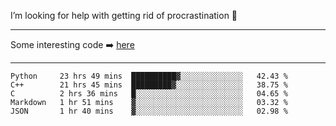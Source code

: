 I’m looking for help with getting rid of procrastination 🤔

-----

Some interesting code :arrow_right: [here](https://github.com/zhen8838/playground)

-----

<!--START_SECTION:waka-->
```text
Python     23 hrs 49 mins  ██████████▓░░░░░░░░░░░░░░   42.43 % 
C++        21 hrs 45 mins  █████████▓░░░░░░░░░░░░░░░   38.75 % 
C          2 hrs 36 mins   █░░░░░░░░░░░░░░░░░░░░░░░░   04.65 % 
Markdown   1 hr 51 mins    ▓░░░░░░░░░░░░░░░░░░░░░░░░   03.32 % 
JSON       1 hr 40 mins    ▓░░░░░░░░░░░░░░░░░░░░░░░░   02.98 % 
```
<!--END_SECTION:waka-->

<!--
**zhen8838/zhen8838** is a ✨ _special_ ✨ repository because its `README.md` (this file) appears on your GitHub profile.

Here are some ideas to get you started:

- 🔭 I’m currently working on ...
- 🌱 I’m currently learning ...
- 👯 I’m looking to collaborate on ...
 ...
- 💬 Ask me about ...
- 📫 How to reach me: ...
- 😄 Pronouns: ...
- ⚡ Fun fact: ...
-->
